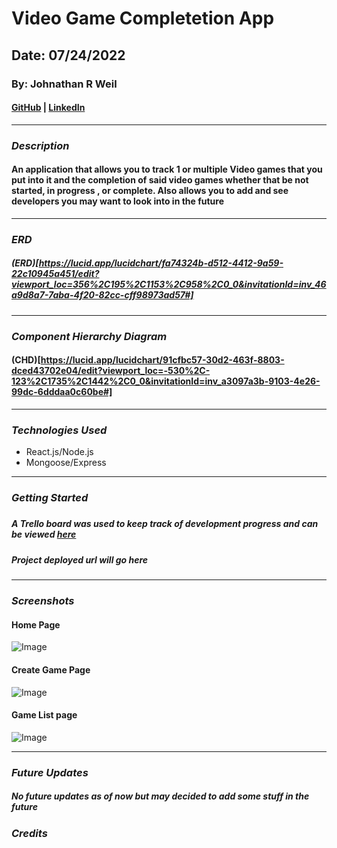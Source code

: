 # Video Game Completetion App

## Date: 07/24/2022

### By: Johnathan R Weil

#### [GitHub](https://github.com/JwR513) | [LinkedIn](https://www.linkedin.com/in/johnathan-weil-69b100229/)

---

### **_Description_**

#### An application that allows you to track 1 or multiple Video games that you put into it and the completion of said video games whether that be not started, in progress , or complete. Also allows you to add and see developers you may want to look into in the future

---

### **_ERD_**

##### (ERD)[https://lucid.app/lucidchart/fa74324b-d512-4412-9a59-22c10945a451/edit?viewport_loc=356%2C195%2C1153%2C958%2C0_0&invitationId=inv_46a9d8a7-7aba-4f20-82cc-cff98973ad57#]

---

### **_Component Hierarchy Diagram_**

#### (CHD)[https://lucid.app/lucidchart/91cfbc57-30d2-463f-8803-dced43702e04/edit?viewport_loc=-530%2C-123%2C1735%2C1442%2C0_0&invitationId=inv_a3097a3b-9103-4e26-99dc-6dddaa0c60be#]

---

### **_Technologies Used_**

- React.js/Node.js
- Mongoose/Express

---

### **_Getting Started_**

#####

##### A Trello board was used to keep track of development progress and can be viewed [here](https://trello.com/b/J1npbB06/video-game-completetion-application)

##### Project deployed url will go here

---

### **_Screenshots_**

#### Home Page

![Image](https://i.imgur.com/6HKQTn3.png)

#### Create Game Page

![Image](https://i.imgur.com/1v7pof3.png)

#### Game List page

![Image](https://i.imgur.com/vuVkl2J.png)

---

### **_Future Updates_**

##### No future updates as of now but may decided to add some stuff in the future

### **_Credits_**
